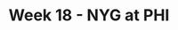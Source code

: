 ---
layout: game
title: Week 18 - NYG at PHI
season: 2006
game_id: 2006_18_NYG_PHI
away_team: NYG
home_team: PHI
---